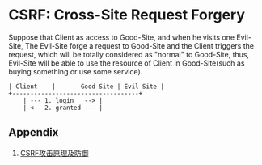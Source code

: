 # CSRF: Cross-Site Request Forgery

Suppose that Client as access to Good-Site, and when he visits one Evil-Site, The Evil-Site forge a request to Good-Site and the Client triggers the request, which will be totally considered as "normal" to Good-Site, thus, Evil-Site will be able to use the resource of Client in Good-Site(such as buying something or use some service).

```text
| Client    |       Good Site | Evil Site |
+-----------------------------------+
    | --- 1. login   --> |
    | <-- 2. granted --- |
```
## Appendix

1. [CSRF攻击原理及防御](https://www.cnblogs.com/shytong/p/5308667.html)
